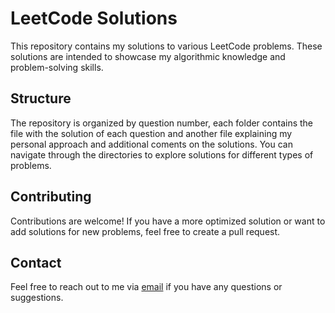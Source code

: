 # LeetCode Solutions

This repository contains my solutions to various LeetCode problems. These solutions are intended to showcase my algorithmic knowledge and problem-solving skills.

## Structure

The repository is organized by question number, each folder contains the file with the solution of each question and another file explaining my personal approach and additional coments on the solutions. You can navigate through the directories to explore solutions for different types of problems.

## Contributing

Contributions are welcome! If you have a more optimized solution or want to add solutions for new problems, feel free to create a pull request.

## Contact

Feel free to reach out to me via [email](mailto:your.email@example.com) if you have any questions or suggestions.
